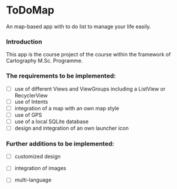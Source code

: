 # ToDoMap
An map-based app with to do list to manage your life easily.

### Introduction
This app is the course project of the <Mobile Cartography> course within the framework of Cartography M.Sc. Programme.

### The requirements to be implemented:
- [ ] use of different Views and ViewGroups including a ListView or RecyclerView
- [ ] use of Intents
- [ ] integration of a map with an own map style
- [ ] use of GPS
- [ ] use of a local SQLite database
- [ ] design and integration of an own launcher icon

### Further additions to be implemented:
- [ ] customized design
- [ ] integration of images
- [ ] multi-language

